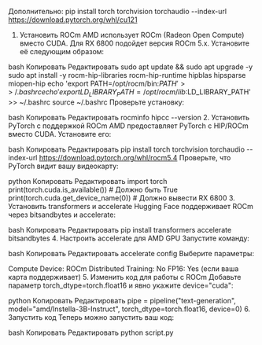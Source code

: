 Дополнительно: 
pip install torch torchvision torchaudio --index-url https://download.pytorch.org/whl/cu121

1. Установить ROCm
AMD использует ROCm (Radeon Open Compute) вместо CUDA. Для RX 6800 подойдет версия ROCm 5.x. Установите её следующим образом:

bash
Копировать
Редактировать
sudo apt update && sudo apt upgrade -y
sudo apt install -y rocm-hip-libraries rocm-hip-runtime hipblas hipsparse miopen-hip
echo 'export PATH=/opt/rocm/bin:$PATH' >> ~/.bashrc
echo 'export LD_LIBRARY_PATH=/opt/rocm/lib:$LD_LIBRARY_PATH' >> ~/.bashrc
source ~/.bashrc
Проверьте установку:

bash
Копировать
Редактировать
rocminfo
hipcc --version
2. Установить PyTorch с поддержкой ROCm
AMD предоставляет PyTorch с HIP/ROCm вместо CUDA. Установите его:

bash
Копировать
Редактировать
pip install torch torchvision torchaudio --index-url https://download.pytorch.org/whl/rocm5.4
Проверьте, что PyTorch видит вашу видеокарту:

python
Копировать
Редактировать
import torch
print(torch.cuda.is_available())  # Должно быть True
print(torch.cuda.get_device_name(0))  # Должно вывести RX 6800
3. Установить transformers и accelerate
Hugging Face поддерживает ROCm через bitsandbytes и accelerate:

bash
Копировать
Редактировать
pip install transformers accelerate bitsandbytes
4. Настроить accelerate для AMD GPU
Запустите команду:

bash
Копировать
Редактировать
accelerate config
Выберите параметры:

Compute Device: ROCm
Distributed Training: No
FP16: Yes (если ваша карта поддерживает)
5. Изменить код для работы с ROCm
Добавьте параметр torch_dtype=torch.float16 и явно укажите device="cuda":

python
Копировать
Редактировать
pipe = pipeline("text-generation", model="amd/Instella-3B-Instruct", 
                torch_dtype=torch.float16, device=0)
6. Запустить код
Теперь можно запустить ваш код:

bash
Копировать
Редактировать
python script.py
